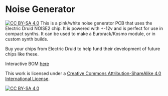 # Noise Generator
[![CC BY-SA 4.0][cc-by-sa-shield]][cc-by-sa]
This is a pink/white noise generator PCB that uses the Electric Druid NOISE2 chip. It is powered with +-12v and is perfect for use in compact synths. It can be used to make a Eurorack/Kosmo module, or in custom synth builds. 

Buy your chips from Electric Druid to help fund their development of future chips like these.

Interactive BOM [here](http://htmlpreview.github.io/?https://github.com/Sonosus/NoiseGen/blob/main/Docs/NoiseGen.html)

This work is licensed under a
[Creative Commons Attribution-ShareAlike 4.0 International License][cc-by-sa].

[![CC BY-SA 4.0][cc-by-sa-image]][cc-by-sa]

[cc-by-sa]: http://creativecommons.org/licenses/by-sa/4.0/
[cc-by-sa-image]: https://licensebuttons.net/l/by-sa/4.0/88x31.png
[cc-by-sa-shield]: https://img.shields.io/badge/License-CC%20BY--SA%204.0-lightgrey.svg
